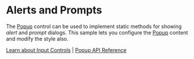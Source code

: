 Alerts and Prompts
==================

The [Popup](https://www.grapecity.com/wijmo/api/classes/wijmo_input.popup.html) control can be used to implement static methods for showing *alert* and *prompt* dialogs. This sample lets you configure the [Popup](https://www.grapecity.com/wijmo/api/classes/wijmo_input.popup.html) content and modify the style also.

[Learn about Input Controls](https://www.grapecity.com/wijmo/input-controls-javascript) | [Popup API Reference](https://www.grapecity.com/wijmo/api/classes/wijmo_input.popup.html)